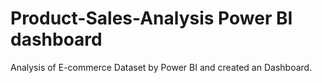 # Product-Sales-Analysis Power BI dashboard
Analysis of E-commerce Dataset by Power BI and created an Dashboard.
